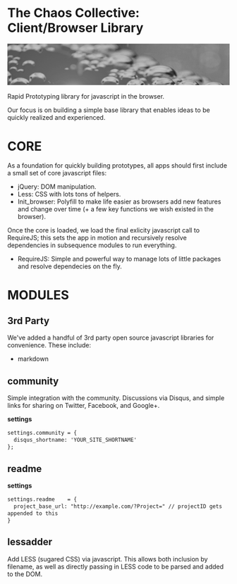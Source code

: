 
# The Chaos Collective: Client/Browser Library
  
![ChaosLibClient](img/banner_720x135.jpg)

Rapid Prototyping library for javascript in the browser.

Our focus is on building a simple base library that enables ideas to be quickly realized and experienced. 

# CORE

As a foundation for quickly building prototypes, all apps should first include a small set of core javascript files:

* jQuery: DOM manipulation.
* Less: CSS with lots tons of helpers.
* Init_browser: Polyfill to make life easier as browsers add new features and change over time (+ a few key functions we wish existed in the browser).

Once the core is loaded, we load the final exlicity javascript call to RequireJS; this sets the app in motion and recursively resolve dependencies in subsequence modules to run everything.

* RequireJS: Simple and powerful way to manage lots of little packages and resolve dependecies on the fly.

# MODULES

## 3rd Party

We've added a handful of 3rd party open source javascript libraries for convenience. These include:

* markdown

## community

Simple integration with the community. Discussions via Disqus, and simple links for sharing on Twitter, Facebook, and Google+.

**settings**

    settings.community = {
      disqus_shortname: 'YOUR_SITE_SHORTNAME'
    };

## readme

**settings**

    settings.readme    = {
      project_base_url: "http://example.com/?Project=" // projectID gets appended to this
    } 

## lessadder

Add LESS (sugared CSS) via javascript. This allows both inclusion by filename, as well as directly passing in LESS code to be parsed and added to the DOM.






